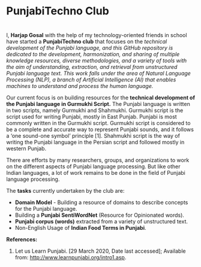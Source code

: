 # PunjabiTechno Club <h1>
  
I, **Harjap Gosal** with the help of my technology-oriented friends in school have started a **PunjabiTechno club** that focuses on the *technical development of the Punjabi language, and this GitHub repository is dedicated to the development, harmonization, and sharing of multiple knowledge resources, diverse methodologies, and a variety of tools with the aim of understanding, extraction, and retrieval from unstructured Punjabi language text. This work falls under the area of Natural Language Processing (NLP), a branch of Artificial Intelligence (AI) that enables machines to understand and process the human language.*

Our current focus is on building resources for the **technical development of the Punjabi language in Gurmukhi Script.**
The Punjabi language is written in two scripts, namely Gurmukhi and Shahmukhi. Gurmukhi script is the script used for writing Punjabi, mostly in East Punjab. Punjabi is most commonly written in the Gurmukhi script. Gurmukhi script is considered to be a complete and accurate way to represent Punjabi sounds, and it follows a ‘one sound-one symbol’ principle [1]. Shahmukhi script is the way of writing the Punjabi language in the Persian script and followed mostly in western Punjab.

There are efforts by many researchers, groups, and organizations to work on the different aspects of Punjabi language processing. But like other Indian languages, a lot of work remains to be done in the field of Punjabi language processing.

The **tasks** currently undertaken by the club are:
* **Domain Model** - Building a resource of domains to describe concepts for the Punjabi language.
* Building a **Punjabi SentiWordNet** (Resource for Opinionated words).
* **Punjabi corpus (words)** extracted from a variety of unstructured text.
* Non-English Usage of **Indian Food Terms in Punjabi**.


**References:**
1. Let us Learn Punjabi. [29 March 2020, Date last accessed]; Available from: http://www.learnpunjabi.org/intro1.asp.

